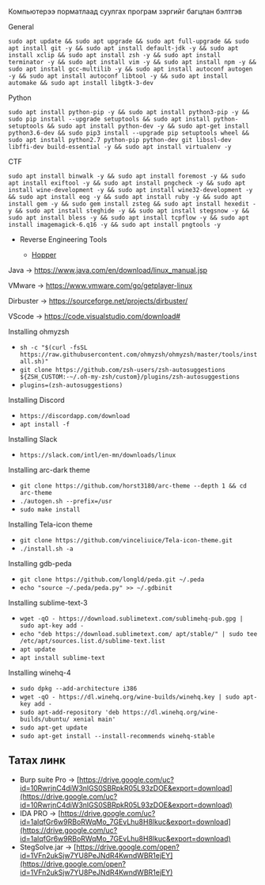 Компьютерээ порматлаад суулгах програм зэргийг багцлан бэлтгэв

General 

`
sudo apt update && sudo apt upgrade && sudo apt full-upgrade && sudo apt install git -y && sudo apt install default-jdk -y && sudo apt install xclip && sudo apt install zsh -y && sudo apt install terminator -y && sudo apt install vim -y && sudo apt install npm -y && sudo apt install gcc-multilib -y && sudo apt install autoconf autogen -y && sudo apt install autoconf libtool -y && sudo apt install automake && sudo apt install libgtk-3-dev
`

Python 

`
 sudo apt install python-pip -y && sudo apt install python3-pip -y && sudo pip install --upgrade setuptools && sudo apt install python-setuptools && sudo apt install python-dev -y && sudo apt-get install python3.6-dev && sudo pip3 install --upgrade pip setuptools wheel && sudo apt install python2.7 python-pip python-dev git libssl-dev libffi-dev build-essential -y && sudo apt install virtualenv -y
`

CTF 

``
sudo apt install binwalk -y && sudo apt install foremost -y && sudo apt install exiftool -y && sudo apt install pngcheck -y && sudo apt install wine-development -y && sudo apt install wine32-development -y && sudo apt install eog -y && sudo apt install ruby -y && sudo apt install gem -y && sudo gem install zsteg && sudo apt install hexedit -y && sudo apt install steghide -y && sudo apt install stegsnow -y && sudo apt install bless -y && sudo apt install tcpflow -y && sudo apt install imagemagick-6.q16 -y && sudo apt install pngtools -y  
``

* Reverse Engineering Tools
  
    * [Hopper](https://www.hopperapp.com/)


Java      -> https://www.java.com/en/download/linux_manual.jsp

VMware    -> https://www.vmware.com/go/getplayer-linux

Dirbuster -> https://sourceforge.net/projects/dirbuster/

VScode    -> https://code.visualstudio.com/download#
 
Installing ohmyzsh
 * `sh -c "$(curl -fsSL https://raw.githubusercontent.com/ohmyzsh/ohmyzsh/master/tools/install.sh)"`
 * `git clone https://github.com/zsh-users/zsh-autosuggestions ${ZSH_CUSTOM:-~/.oh-my-zsh/custom}/plugins/zsh-autosuggestions`
 * `plugins=(zsh-autosuggestions)`

Installing Discord
 * `https://discordapp.com/download`
 * `apt install -f`

Installing Slack
 * `https://slack.com/intl/en-mn/downloads/linux`

Installing arc-dark theme
 * `git clone https://github.com/horst3180/arc-theme --depth 1 && cd arc-theme`
 * `./autogen.sh --prefix=/usr`
 * `sudo make install`
 
Installing Tela-icon theme
 * `git clone https://github.com/vinceliuice/Tela-icon-theme.git`
 * `./install.sh -a`
 
Installing gdb-peda
 * `git clone https://github.com/longld/peda.git ~/.peda`
 * `echo "source ~/.peda/peda.py" >> ~/.gdbinit`
 
Installing sublime-text-3
 * `wget -qO - https://download.sublimetext.com/sublimehq-pub.gpg | sudo apt-key add -`
 * `echo "deb https://download.sublimetext.com/ apt/stable/" | sudo tee /etc/apt/sources.list.d/sublime-text.list`
 * `apt update`
 * `apt install sublime-text`
 
Installing winehq-4
 * `sudo dpkg --add-architecture i386`
 * `wget -qO - https://dl.winehq.org/wine-builds/winehq.key | sudo apt-key add -`
 * `sudo apt-add-repository 'deb https://dl.winehq.org/wine-builds/ubuntu/ xenial main'`
 * `sudo apt-get update`
 * `sudo apt-get install --install-recommends winehq-stable`

Татах линк 
------------------
 * Burp suite Pro -> [https://drive.google.com/uc?id=10RwrjnC4diW3nlGS0SBRpkR05L93zDOE&export=download](https://drive.google.com/uc?id=10RwrjnC4diW3nlGS0SBRpkR05L93zDOE&export=download)
 * IDA PRO        -> [https://drive.google.com/uc?id=1alqfGr6w9RBoRWqMo_7GEvLhu8H8lkuc&export=download](https://drive.google.com/uc?id=1alqfGr6w9RBoRWqMo_7GEvLhu8H8lkuc&export=download)
 * StegSolve.jar  -> [https://drive.google.com/open?id=1VFn2ukSjw7YU8PeJNdR4KwndWBR1ejEY](https://drive.google.com/open?id=1VFn2ukSjw7YU8PeJNdR4KwndWBR1ejEY)
